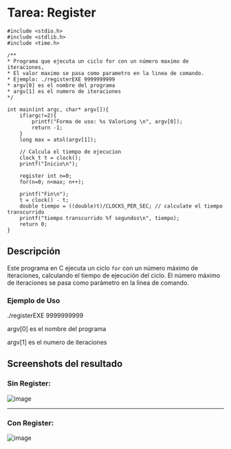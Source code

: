 # Tarea: Register

```
#include <stdio.h>
#include <stdlib.h>
#include <time.h>
 
/**
* Programa que ejecuta un ciclo for con un número maximo de iteraciones,
* El valor maximo se pasa como parametro en la linea de comando.
* Ejemplo: ./registerEXE 9999999999
* argv[0] es el nombre del programa
* argv[1] es el numero de iteraciones
*/
 
int main(int argc, char* argv[]){
    if(argc!=2){
        printf("Forma de uso: %s ValorLong \n", argv[0]);
        return -1;
    }
    long max = atol(argv[1]);
 
    // Calcula el tiempo de ejecucion
    clock_t t = clock();
    printf("Inicio\n");
 
    register int n=0;
    for(n=0; n<max; n++);
 
    printf("Fin\n");
    t = clock() - t;
    double tiempo = ((double)t)/CLOCKS_PER_SEC; // calculate el tiempo transcurrido
    printf("tiempo transcurrido %f segundos\n", tiempo);
    return 0;
}
```

## Descripción
Este programa en C ejecuta un ciclo `for` con un número máximo de iteraciones, calculando el tiempo de ejecución del ciclo. El número máximo de iteraciones se pasa como parámetro en la línea de comando.

### Ejemplo de Uso
./registerEXE 9999999999

argv[0] es el nombre del programa

argv[1] es el numero de iteraciones

## Screenshots del resultado

### Sin Register:
![image](https://github.com/user-attachments/assets/4267d763-cba9-40ab-abe3-ca89eb337aea)

-----
### Con Register:
![image](https://github.com/user-attachments/assets/98d9c645-b1c4-4287-a508-0498cf546de5)
